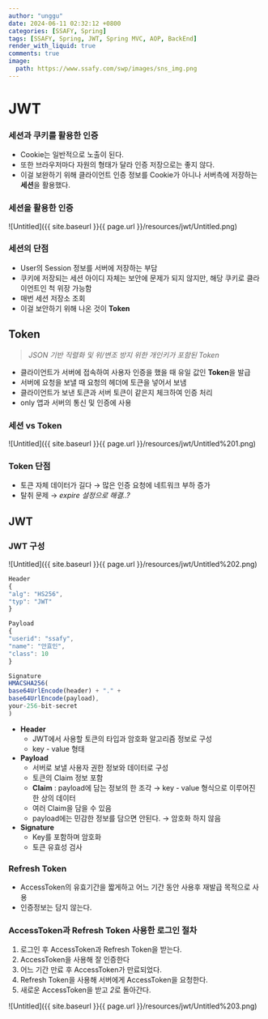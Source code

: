 ```yaml
---
author: "unggu"
date: 2024-06-11 02:32:12 +0800
categories: [SSAFY, Spring]
tags: [SSAFY, Spring, JWT, Spring MVC, AOP, BackEnd]
render_with_liquid: true
comments: true
image:
  path: https://www.ssafy.com/swp/images/sns_img.png
---
```

# JWT

### 세션과 쿠키를 활용한 인증

- Cookie는 일반적으로 노출이 된다.
- 또한 브라우저마다 자원의 형태가 달라 인증 저장으로는 좋지 않다.
- 이걸 보완하기 위해 클라이언트 인증 정보를 Cookie가 아니나 서버측에 저장하는 **세션**을 활용했다.

### 세션을 활용한 인증

![Untitled]({{ site.baseurl }}{{ page.url }}/resources/jwt/Untitled.png)

### 세션의 단점

- User의 Session 정보를 서버에 저장하는 부담
- 쿠키에 저장되는 세션 아이디 자체는 보안에 문제가 되지 않지만, 해당 쿠키로 클라이언트인 척 위장 가능함
- 매번 세션 저장소 조회
- 이걸 보안하기 위해 나온 것이 **Token**

## Token

> *JSON 기반 직렬화 및 위/변조 방지 위한 개인키가 포함된 Token*
> 
- 클라이언트가 서버에 접속하여 사용자 인증을 했을 때 유일 값인 **Token**을 발급
- 서버에 요청을 보낼 때 요청의 헤더에 토큰을 넣어서 보냄
- 클라이언트가 보낸 토큰과 서버 토큰이 같은지 체크하여 인증 처리
- only 앱과 서버의 통신 및 인증에 사용

### 세션 vs Token

![Untitled]({{ site.baseurl }}{{ page.url }}/resources/jwt/Untitled%201.png)

### Token 단점

- 토큰 자체 데이터가 길다 → 많은 인증 요청에 네트워크 부하 증가
- 탈취 문제 → *expire 설정으로 해결..?*

## JWT

### JWT 구성

![Untitled]({{ site.baseurl }}{{ page.url }}/resources/jwt/Untitled%202.png)

```jsx
Header
{
"alg": "HS256",
"typ": "JWT"
}

Payload
{
"userid": "ssafy",
"name": "안효인",
"class": 10
}

Signature
HMACSHA256( 
base64UrlEncode(header) + "." +
base64UrlEncode(payload), 
your-256-bit-secret
)

```

- **Header**
    - JWT에서 사용할 토큰의 타입과 암호화 알고리즘 정보로 구성
    - key - value 형태
- **Payload**
    - 서버로 보낼 사용자 권한 정보와 데이터로 구성
    - 토큰의 Claim 정보 포함
    - **Claim** : payload에 담는 정보의 한 조각 → key - value 형식으로 이루어진 한 상의 데이터
    - 여러 Claim을 담을 수 있음
    - payload에는 민감한 정보를 담으면 안된다. → 암호화 하지 않음
- **Signature**
    - Key를 포함하며 암호화
    - 토큰 유효성 검사

### Refresh Token

- AccessToken의 유효기간을 짧게하고 어느 기간 동안 사용후 재발급 목적으로 사용
- 인증정보는 담지 않는다.

### AccessToken과 Refresh Token 사용한 로그인 절차

1. 로그인 후 AccessToken과 Refresh Token을 받는다.
2. AccessToken을 사용해 잘 인증한다
3. 어느 기간 만료 후 AccessToken가 만료되었다.
4. Refresh Token을 사용해 서버에게 AccessToken을 요청한다. 
5. 새로운 AccessToken을 받고 *2*로 돌아간다. 

![Untitled]({{ site.baseurl }}{{ page.url }}/resources/jwt/Untitled%203.png)
